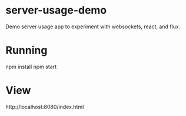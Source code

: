 server-usage-demo
=================

Demo server usage app to experiment with websockets, react, and flux.


Running
=======
npm install
npm start

View
====
http://localhost:8080/index.html
